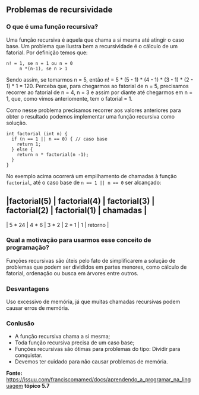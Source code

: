 ## Problemas de recursividade 

### O que é uma função recursiva?

Uma função recursiva é aquela que chama a si mesma até atingir o caso base. Um problema que ilustra bem a recursividade é o cálculo de um fatorial.
Por definição temos que:

```
n! = 1, se n = 1 ou n = 0
     n *(n-1), se n > 1
```

Sendo assim, se tomarmos n = 5, então n! = 5 * (5 - 1)  * (4 - 1) * (3 - 1) * (2 - 1) * 1 = 120.
Perceba que, para chegarmos ao fatorial de n = 5, precisamos recorrer ao fatorial de n = 4, n = 3 e assim por diante até chegarmos em n = 1, que, como vimos anteriomente, tem o fatorial = 1.

Como nesse problema precisamos recorrer aos valores anteriores para obter o resultado podemos implementar uma função recursiva como solução.

```
int factorial (int n) {
  if (n == 1 || n == 0) { // caso base
    return 1;
  } else {
    return n * factorial(n -1);
  }
}
```

No exemplo acima ocorrerá um empilhamento de chamadas à função `factorial`, até o caso base de `n == 1 || n == 0` ser alcançado:

 |factorial(5) | factorial(4) | factorial(3) | factorial(2) | factorial(1) | chamadas |
 --------------------------------------------------------------------------------------
 |  5 * 24     |   4 * 6      |    3 * 2     |      2 * 1   |         1    | retorno  |


### Qual a motivação para usarmos esse conceito de programação?
Funções recursivas são úteis pelo fato de simplificarem a solução de problemas que podem ser divididos em partes menores, como cálculo de fatorial, ordenação ou busca em árvores entre outros.

### Desvantagens
Uso excessivo de memória, já que muitas chamadas recursivas podem causar erros de memória.

### Conlusão
- A função recursiva chama a si mesma;
- Toda função recursiva precisa de um caso base;
- Funções recursivas são ótimas para problemas do tipo: Dividir para conquistar.
- Devemos ter cuidado para não causar problemas de memória.

**Fonte:** https://issuu.com/franciscomamed/docs/aprendendo_a_programar_na_linguagem **tópico 5.7**